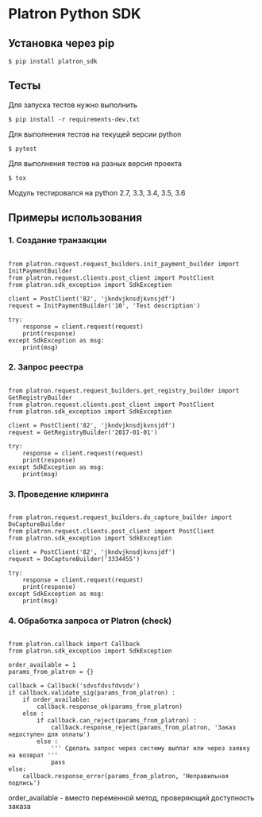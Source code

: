 Platron Python SDK
===============
## Установка через pip

<pre><code>$ pip install platron_sdk</pre></code>

## Тесты

Для запуска тестов нужно выполнить

<pre><code>$ pip install -r requirements-dev.txt</pre></code>

Для выполнения тестов на текущей версии python

<pre><code>$ pytest</pre></code>

Для выполнения тестов на разных версия проекта

<pre><code>$ tox</pre></code>

Модуль тестировался на python 2.7, 3.3, 3.4, 3.5, 3.6

## Примеры использования

### 1. Создание транзакции

<pre><code>
from platron.request.request_builders.init_payment_builder import InitPaymentBuilder
from platron.request.clients.post_client import PostClient
from platron.sdk_exception import SdkException

client = PostClient('82', 'jkndvjknsdjkvnsjdf')
request = InitPaymentBuilder('10', 'Test description')

try:
    response = client.request(request)
    print(response)
except SdkException as msg:
    print(msg)
</pre></code>

### 2. Запрос реестра

<pre><code>
from platron.request.request_builders.get_registry_builder import GetRegistryBuilder
from platron.request.clients.post_client import PostClient
from platron.sdk_exception import SdkException

client = PostClient('82', 'jkndvjknsdjkvnsjdf')
request = GetRegistryBuilder('2017-01-01')

try:
    response = client.request(request)
    print(response)
except SdkException as msg:
    print(msg)
</pre></code>

### 3. Проведение клиринга 

<pre><code>
from platron.request.request_builders.do_capture_builder import DoCaptureBuilder
from platron.request.clients.post_client import PostClient
from platron.sdk_exception import SdkException

client = PostClient('82', 'jkndvjknsdjkvnsjdf')
request = DoCaptureBuilder('3334455')

try:
    response = client.request(request)
    print(response)
except SdkException as msg:
    print(msg)
</pre></code>

### 4. Обработка запроса от Platron (check)

<pre><code>
from platron.callback import Callback
from platron.sdk_exception import SdkException

order_available = 1
params_from_platron = {}

callback = Callback('sdvsfdvsfdvsdv')
if callback.validate_sig(params_from_platron) :
    if order_available:
        callback.response_ok(params_from_platron)
    else :
        if callback.can_reject(params_from_platron) :
            callback.response_reject(params_from_platron, 'Заказ недоступен для оплаты')
        else :
            ''' Сделать запрос через систему выплат или через заявку на возврат '''
            pass
else:
    callback.response_error(params_from_platron, 'Неправильная подпись')
</pre></code>

order_available - вместо переменной метод, проверяющий доступность заказа